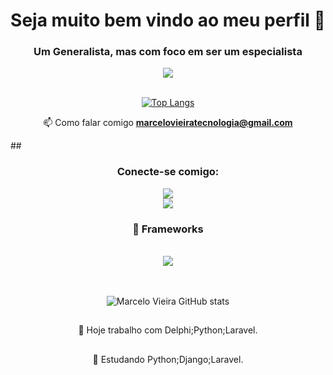 <h1 align="center">Seja muito bem vindo ao meu perfil 👋</h1>
<h3 align="center">Um Generalista, mas com foco em ser um especialista</h3>

 <div align="center">
  <span>

   <!-- <img src="https://img.shields.io/badge/JavaScript-F7DF1E?style=for-the-badge&logo=javascript&logoColor=black"/> 
   <img src="https://img.shields.io/badge/HTML5-E34F26?style=for-the-badge&logo=html5&logoColor=white"/>
   <img src="https://img.shields.io/badge/CSS3-1572B6?style=for-the-badge&logo=css3&logoColor=white"/>
   <img src="https://img.shields.io/badge/TypeScript-007ACC?style=for-the-badge&logo=typescript&logoColor=white"/>-->
   <img src="https://img.shields.io/badge/C%23-239120?style=for-the-badge&logo=c-sharp&logoColor=white"/>
  </span>
 </div>
</br>
<div align="center">


[![Top Langs](https://github-readme-stats.vercel.app/api/top-langs/?username=marcelovieiratecnologia&layout=compact&theme=dark)](https://github.com/marcelovieiratecnologia/github-readme-stats)

</div>


<div align="center">
 
📫 Como falar comigo **marcelovieiratecnologia@gmail.com**

</div>
##
<h3 align="center">Conecte-se comigo:</h3>
 <p align="left">
  <div align="center">
    <a class="url" href="https://www.linkedin.com/in/marcelorufinovieira/">
      <img src="https://img.shields.io/badge/LinkedIn-0077B5?style=for-the-badge&logo=linkedin&logoColor=white"/>
    </a> 
  </div>

  <div align="center">
    <a class="url" href="https://api.whatsapp.com/send?phone=5519997662730/">
      <img src="https://img.shields.io/badge/WhatsApp-25D366?style=for-the-badge&logo=whatsapp&logoColor=white"/>
    </a>
  </div>

<h3 align="center"> 🚀 Frameworks </h3>

<div align="center">

 <span>

<!--  
  <img src="https://img.shields.io/badge/React-20232A?style=for-the-badge&logo=react&logoColor=61DAFB"/>

  <img src="https://img.shields.io/badge/Sass-CC6699?style=for-the-badge&logo=sass&logoColor=white"/>

  <img src="https://img.shields.io/badge/.NET-512BD4?style=for-the-badge&logo=dotnet&logoColor=white"/>

  <img src="https://img.shields.io/badge/Yarn-2C8EBB?style=for-the-badge&logo=yarn&logoColor=white"/>

  <img src="https://img.shields.io/badge/Node.js-339933?style=for-the-badge&logo=nodedotjs&logoColor=white"/>

 </span>

</div>
-->
</br>

<div align="center">

 <span>  

<!--
  <img src="https://img.shields.io/badge/NuGet-004880?style=for-the-badge&logo=nuget&logoColor=white"/>

  <img src="https://img.shields.io/badge/Postman-FF6C37?style=for-the-badge&logo=Postman&logoColor=white"/>

  <img src="https://img.shields.io/badge/firebase-ffca28?style=for-the-badge&logo=firebase&logoColor=black"/>  

  <img src="https://img.shields.io/badge/Docker-2CA5E0?style=for-the-badge&logo=docker&logoColor=white"/>
-->
  <img src="https://img.shields.io/badge/Bootstrap-563D7C?style=for-the-badge&logo=bootstrap&logoColor=white"/>  

 </span>

</div>
</br>
</br>

<div align="center">

![Marcelo Vieira GitHub stats](https://github-readme-stats.vercel.app/api?username=marcelovieiratecnologia&show_icons=true&theme=dark)

</div>

##
 💼 Hoje trabalho com Delphi;Python;Laravel.
##
 📘 Estudando Python;Django;Laravel.
